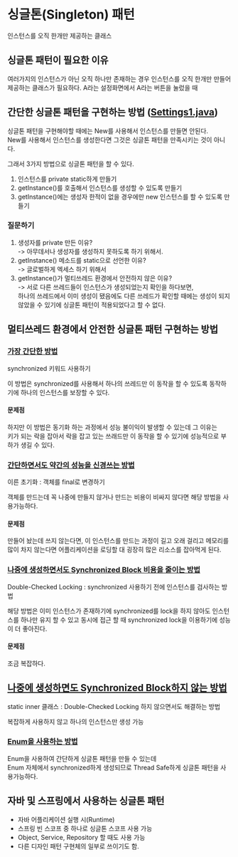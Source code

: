 # 싱글톤(Singleton) 패턴
인스턴스를 오직 한개만 제공하는 클래스

## 싱글톤 패턴이 필요한 이유
여러가지의 인스턴스가 아닌 오직 하나만 존재하는 경우 인스턴스를 오직 한개만 만들어 제공하는 클래스가 필요하다.
A라는 설정화면에서 A라는 버튼을 눌렀을 때

## 간단한 싱글톤 패턴을 구현하는 방법 ([Settings1.java](Settings1.java))
싱글톤 패턴을 구현해야할 때에는 New를 사용해서 인스턴스를 만들면 안된다.  
New를 사용해서 인스턴스를 생성한다면 그것은 싱글톤 패턴을 만족시키는 것이 아니다.

그래서 3가지 방법으로 싱글톤 패턴을 할 수 있다.
1. 인스턴스를 private static하게 만들기
2. getInstance()를 호출해서 인스턴스를 생성할 수 있도록 만들기
3. getInstance()에는 생성자 한적이 없을 경우에만 new 인스턴스를 할 수 있도록 만들기

### 질문하기
1. 생성자를 private 만든 이유?  
   -> 아무데서나 생성자를 생성하지 못하도록 하기 위해서.
2. getInstance() 메소드를 static으로 선언한 이유?  
   -> 글로벌하게 엑세스 하기 위해서 
3. getInstance()가 멀티쓰레드 환경에서 안전하지 않은 이유?  
   -> 서로 다른 쓰레드들이 인스턴스가 생성되었는지 확인을 하다보면,   
   하나의 쓰레드에서 이미 생성이 됐음에도 다른 쓰레드가 확인할 때에는 생성이 되지 않았을 수 있기에 싱글톤 패턴이 적용되었다고 할 수 없다.

## 멀티쓰레드 환경에서 안전한 싱글톤 패턴 구현하는 방법

### [가장 간단한 방법](Settings2.java)
synchronized 키워드 사용하기

이 방법은 synchronized를 사용해서 하나의 쓰레드만 이 동작을 할 수 있도록 동작하기에 하나의 인스턴스를 보장할 수 있다.
#### 문제점
하지만 이 방법은 동기화 하는 과정에서 성능 불이익이 발생할 수 있는데 그 이유는  
키가 되는 락을 잡아서 락을 잡고 있는 쓰래드만 이 동작을 할 수 있기에 성능적으로 부하가 생길 수 있다.

###  [간단하면서도 약간의 성능을 신경쓰는 방법](Settings2.java)
이른 초기화 : 객체를 final로 변경하기 

객체를 만드는데 꼭 나중에 만들지 않거나 만드는 비용이 비싸지 않다면 해당 방법을 사용가능하다.

#### 문제점
만들어 놨는데 쓰지 않는다면, 이 인스턴스를 만드는 과정이 길고 오래 걸리고 메모리를 많이 차지 않는다면
어플리케이션을 로딩할 대 굉장히 많은 리소스를 잡아먹게 된다.

### [나중에 생성하면서도 Synchronized Block 비용을 줄이는 방법](Settings3.java)
Double-Checked Locking : synchronized 사용하기 전에 인스턴스를 검사하는 방법

해당 방법은 이미 인스턴스가 존재하기에 synchronized를 lock을 하지 않아도 인스턴스를 하나만 유지 할 수 있고
동시에 접근 할 때 synchronized lock을 이용하기에 성능이 더 좋아진다.

#### 문제점
조금 복잡하다.

## [나중에 생성하면도 Synchronized Block하지 않는 방법](Settings4.java)
static inner 클래스 : Double-Checked Locking 하지 않으면서도 해결하는 방법

복잡하게 사용하지 않고 하나의 인스턴스만 생성 가능

### [Enum을 사용하는 방법](Settings5.java)

Enum을 사용하여 간단하게 싱글톤 패턴을 만들 수 있는데  
Enum 자체에서 synchronized하게 생성되므로 Thread Safe하게 싱글톤 패턴을 사용가능하다.

## 자바 및 스프링에서 사용하는 싱글톤 패턴
- 자바 어플리케이션 실행 시(Runtime)
- 스프링 빈 스코프 중 하나로 싱글톤 스코프 사용 가능
- Object, Service, Repository 할 때도 사용 가능
- 다른 디자인 패턴 구현체의 일부로 쓰이기도 함.





